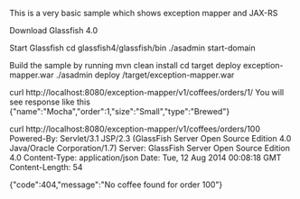 This is a very basic sample which shows exception mapper and JAX-RS

Download Glassfish 4.0

Start Glassfish
cd glassfish4/glassfish/bin
./asadmin start-domain

Build the sample by running
mvn clean install
cd target
deploy exception-mapper.war
./asadmin deploy <folder of sample>/target/exception-mapper.war


curl http://localhost:8080/exception-mapper/v1/coffees/orders/1/
You will see response like this {"name":"Mocha","order":1,"size":"Small","type":"Brewed"}

curl http://localhost:8080/exception-mapper/v1/coffees/orders/100
Powered-By: Servlet/3.1 JSP/2.3 (GlassFish Server Open Source Edition  4.0  Java/Oracle Corporation/1.7)
Server: GlassFish Server Open Source Edition  4.0 
Content-Type: application/json
Date: Tue, 12 Aug 2014 00:08:18 GMT
Content-Length: 54

{"code":404,"message":"No coffee found for order 100"}


